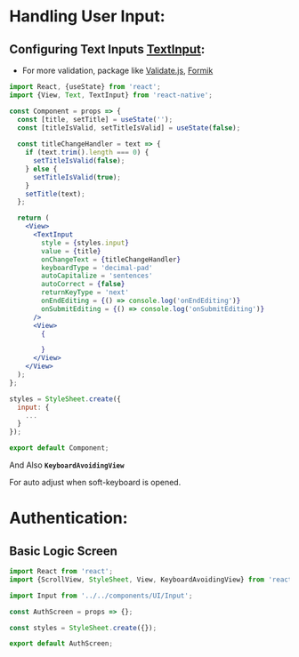 # Handling User Input:

## Configuring Text Inputs [TextInput](https://reactnative.dev/docs/textinput):

- For more validation, package like [Validate.js](https://validatejs.org/), [Formik](https://formik.org/)

```jsx
import React, {useState} from 'react';
import {View, Text, TextInput} from 'react-native';

const Component = props => {
  const [title, setTitle] = useState('');
  const [titleIsValid, setTitleIsValid] = useState(false);
  
  const titleChangeHandler = text => {
    if (text.trim().length === 0) {
      setTitleIsValid(false);
    } else {
      setTitleIsValid(true);
    }
    setTitle(text);
  }; 

  return (
    <View>
      <TextInput
        style = {styles.input}
        value = {title}
        onChangeText = {titleChangeHandler}
        keyboardType = 'decimal-pad'
        autoCapitalize = 'sentences'
        autoCorrect = {false}
        returnKeyType = 'next'
        onEndEditing = {() => console.log('onEndEditing')}
        onSubmitEditing = {() => console.log('onSubmitEditing')}
      />
      <View>
        {

        }
      </View>
    </View>
  );
};

styles = StyleSheet.create({
  input: {
    ...
  }
});

export default Component;
```

And Also **`KeyboardAvoidingView`**

For auto adjust when soft-keyboard is opened.

# Authentication:

## Basic Logic Screen

```js
import React from 'react';
import {ScrollView, StyleSheet, View, KeyboardAvoidingView} from 'react-native';

import Input from '../../components/UI/Input';

const AuthScreen = props => {};

const styles = StyleSheet.create({});

export default AuthScreen;
```